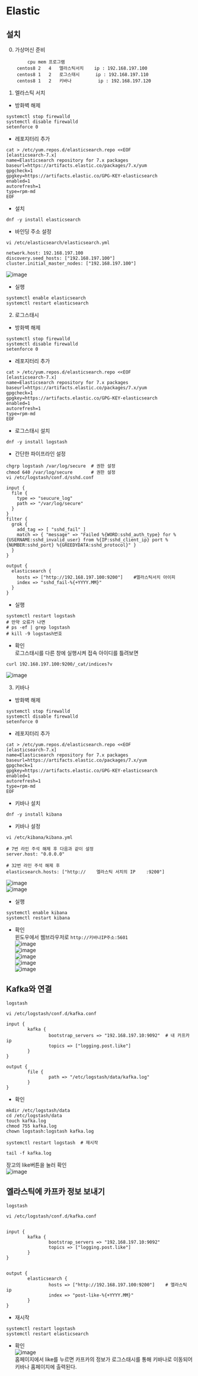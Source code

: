 # Elastic

## 설치
0. 가상머신 준비
```
		cpu	mem	프로그램
	centos8	2	4	엘라스틱서치    ip : 192.168.197.100
	centos8	1	2	로그스태시      ip : 192.168.197.110
	centos8	1	2	키바나          ip : 192.168.197.120
```

1. 엘라스틱 서치
- 방화벽 해제
```shell
systemctl stop firewalld
systemctl disable firewalld
setenforce 0
```

- 레포지터리 추가
```shell
cat > /etc/yum.repos.d/elasticsearch.repo <<EOF
[elasticsearch-7.x]
name=Elasticsearch repository for 7.x packages
baseurl=https://artifacts.elastic.co/packages/7.x/yum
gpgcheck=1
gpgkey=https://artifacts.elastic.co/GPG-KEY-elasticsearch
enabled=1
autorefresh=1
type=rpm-md
EOF
```
- 설치
```shell
dnf -y install elasticsearch
```
- 바인딩 주소 설정<br/>
```shell
vi /etc/elasticsearch/elasticsearch.yml
```

```shell
network.host: 192.168.197.100
discovery.seed_hosts: ["192.168.197.100"]
cluster.initial_master_nodes: ["192.168.197.100"]
```
![image](./image/elastic/2.png)<br/>

- 실행
```shell
systemctl enable elasticsearch
systemctl restart elasticsearch
```

2. 로그스태시

- 방화벽 해제
```shell
systemctl stop firewalld
systemctl disable firewalld
setenforce 0
```

- 레포지터리 추가
```shell
cat > /etc/yum.repos.d/elasticsearch.repo <<EOF
[elasticsearch-7.x]
name=Elasticsearch repository for 7.x packages
baseurl=https://artifacts.elastic.co/packages/7.x/yum
gpgcheck=1
gpgkey=https://artifacts.elastic.co/GPG-KEY-elasticsearch
enabled=1
autorefresh=1
type=rpm-md
EOF
```

- 로그스태시 설치
```shell
dnf -y install logstash
```

- 간단한 파이프라인 설정
```shell
chgrp logstash /var/log/secure	# 권한 설정
chmod 640 /var/log/secure		# 권한 설정
vi /etc/logstash/conf.d/sshd.conf
```
```shell
input {
  file {
    type => "seucure_log"
    path => "/var/log/secure"
  }
}
filter {
  grok {
    add_tag => [ "sshd_fail" ]
    match => { "message" => "Failed %{WORD:sshd_auth_type} for %{USERNAME:sshd_invalid_user} from %{IP:sshd_client_ip} port %{NUMBER:sshd_port} %{GREEDYDATA:sshd_protocol}" }
  }
}

output {
  elasticsearch {
    hosts => ["http://192.168.197.100:9200"]    #엘라스틱서치 아이피
    index => "sshd_fail-%{+YYYY.MM}"
  }
}
```

- 실행
```shell
systemctl restart logstash
# 만약 오류가 나면
# ps -ef | grep logstash
# kill -9 logstash번호
```

- 확인<br/>
로그스태시를 다른 창에 실행시켜 접속 아이디를 틀려보면<br/>
```shell
curl 192.168.197.100:9200/_cat/indices?v
```
![image](./image/elastic/4.png)<br/>

3. 키바나<br/>

- 방화벽 해제
```shell
systemctl stop firewalld
systemctl disable firewalld
setenforce 0
```
- 레포지터리 추가
```shell
cat > /etc/yum.repos.d/elasticsearch.repo <<EOF
[elasticsearch-7.x]
name=Elasticsearch repository for 7.x packages
baseurl=https://artifacts.elastic.co/packages/7.x/yum
gpgcheck=1
gpgkey=https://artifacts.elastic.co/GPG-KEY-elasticsearch
enabled=1
autorefresh=1
type=rpm-md
EOF
```

- 키바나 설치
```shell
dnf -y install kibana
```

- 키바나 설정
```shell
vi /etc/kibana/kibana.yml
```
```shell
# 7번 라인 주석 해제 후 다음과 같이 설정
server.host: "0.0.0.0"

# 32번 라인 주석 해제 후 
elasticsearch.hosts: ["http://    엘라스틱 서치의 IP    :9200"]
```
![image](./image/elastic/5.png)<br/>
![image](./image/elastic/6.png)<br/>

- 실행
```shell
systemctl enable kibana
systemctl restart kibana
```

- 확인<br/>
윈도우에서 웹브라우저로 `http://키바나IP주소:5601`<br/>
![image](./image/elastic/7.png)<br/>
![image](./image/elastic/8.png)<br/>
![image](./image/elastic/9.png)<br/>
![image](./image/elastic/10.png)<br/>
![image](./image/elastic/11.png)<br/>

## Kafka와 연결
` logstash `
```shell
vi /etc/logstash/conf.d/kafka.conf
```
```shell
input {
        kafka {
                bootstrap_servers => "192.168.197.10:9092"  # 내 카프카 ip
                topics => ["logging.post.like"]
        }
}

output {
        file {
                path => "/etc/logstash/data/kafka.log"
        }
}
```

- 확인<br/>
```shell
mkdir /etc/logstash/data
cd /etc/logstash/data
touch kafka.log
chmod 755 kafka.log
chown logstash:logstash kafka.log

systemctl restart logstash  # 재시작
```

```shell
tail -f kafka.log
```
장고의 like버튼을 눌러 확인<br/>
![image](./image/elastic/12.png)<br/>


## 엘라스틱에 카프카 정보 보내기

` logstash `
```shell
vi /etc/logstash/conf.d/kafka.conf
```
```shell

input {
        kafka {
                bootstrap_servers => "192.168.197.10:9092"
                topics => ["logging.post.like"]
        }
}


output {
        elasticsearch {
                hosts => ["http://192.168.197.100:9200"]    # 엘라스틱 ip
                index => "post-like-%{+YYYY.MM}"
        }
}
```

- 재시작
```shell
systemctl restart logstash
systemctl restart elasticsearch
```

- 확인<br/>
![image](./image/elastic/13.png)<br/>
홈페이지에서 like를 누르면 카프카의 정보가 로그스태시를 통해 키바나로 이동되어 키바나 홈페이지에 출력된다.<br/>